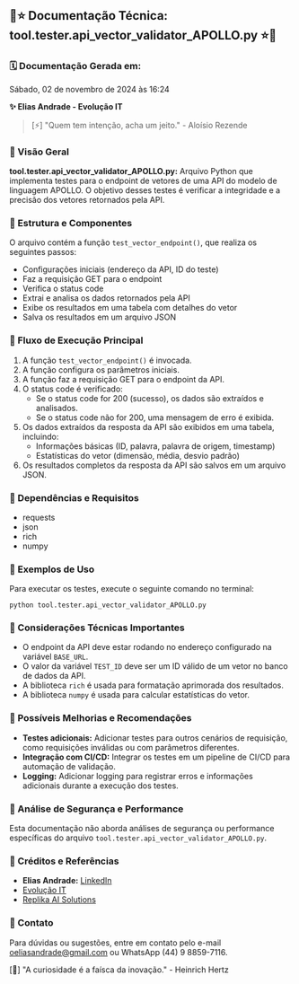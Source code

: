 ## 🤖⭐ Documentação Técnica: tool.tester.api_vector_validator_APOLLO.py ⭐🤖

### 🗓️ Documentação Gerada em:
Sábado, 02 de novembro de 2024 às 16:24

**✨ Elias Andrade - Evolução IT**

>[⚡] "Quem tem intenção, acha um jeito." - Aloísio Rezende

### 🤖 Visão Geral

**tool.tester.api_vector_validator_APOLLO.py:** Arquivo Python que implementa testes para o endpoint de vetores de uma API do modelo de linguagem APOLLO. O objetivo desses testes é verificar a integridade e a precisão dos vetores retornados pela API.

### 🤖 Estrutura e Componentes

O arquivo contém a função `test_vector_endpoint()`, que realiza os seguintes passos:

- Configurações iniciais (endereço da API, ID do teste)
- Faz a requisição GET para o endpoint
- Verifica o status code
- Extrai e analisa os dados retornados pela API
- Exibe os resultados em uma tabela com detalhes do vetor
- Salva os resultados em um arquivo JSON

### 🤖 Fluxo de Execução Principal

1. A função `test_vector_endpoint()` é invocada.
2. A função configura os parâmetros iniciais.
3. A função faz a requisição GET para o endpoint da API.
4. O status code é verificado:
   - Se o status code for 200 (sucesso), os dados são extraídos e analisados.
   - Se o status code não for 200, uma mensagem de erro é exibida.
5. Os dados extraídos da resposta da API são exibidos em uma tabela, incluindo:
   - Informações básicas (ID, palavra, palavra de origem, timestamp)
   - Estatísticas do vetor (dimensão, média, desvio padrão)
6. Os resultados completos da resposta da API são salvos em um arquivo JSON.

### 🤖 Dependências e Requisitos

- requests
- json
- rich
- numpy

### 🤖 Exemplos de Uso

Para executar os testes, execute o seguinte comando no terminal:

```
python tool.tester.api_vector_validator_APOLLO.py
```

### 🤖 Considerações Técnicas Importantes

- O endpoint da API deve estar rodando no endereço configurado na variável `BASE_URL`.
- O valor da variável `TEST_ID` deve ser um ID válido de um vetor no banco de dados da API.
- A biblioteca `rich` é usada para formatação aprimorada dos resultados.
- A biblioteca `numpy` é usada para calcular estatísticas do vetor.

### 🤖 Possíveis Melhorias e Recomendações

- **Testes adicionais:** Adicionar testes para outros cenários de requisição, como requisições inválidas ou com parâmetros diferentes.
- **Integração com CI/CD:** Integrar os testes em um pipeline de CI/CD para automação de validação.
- **Logging:** Adicionar logging para registrar erros e informações adicionais durante a execução dos testes.

### 🤖 Análise de Segurança e Performance

Esta documentação não aborda análises de segurança ou performance específicas do arquivo `tool.tester.api_vector_validator_APOLLO.py`.

### 🤖 Créditos e Referências

- **Elias Andrade:** [LinkedIn](https://www.linkedin.com/in/itilmgf/)
- [Evolução IT](https://www.evolucaoit.com.br/)
- [Replika AI Solutions](https://www.replika-ai-solutions.com/)

### 🤖 Contato

Para dúvidas ou sugestões, entre em contato pelo e-mail oeliasandrade@gmail.com ou WhatsApp (44) 9 8859-7116.

[🌟] "A curiosidade é a faísca da inovação." - Heinrich Hertz